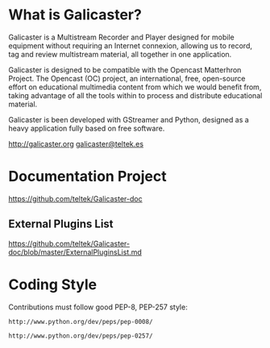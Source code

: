 What is Galicaster?
===================

Galicaster is a Multistream Recorder and Player designed for mobile equipment without requiring an Internet connexion,
allowing us to record, tag and review multistream material, all together in one application.

Galicaster is designed to be compatible with the Opencast Matterhron Project. The Opencast (OC) project,
an international, free, open-source effort on educational multimedia content from which we would benefit from,
taking advantage of all the tools within to process and distribute educational material.

Galicaster is been developed with GStreamer and Python, designed as a heavy application fully based on free software.

http://galicaster.org
galicaster@teltek.es


Documentation Project
=====================

https://github.com/teltek/Galicaster-doc


External Plugins List
--------------------------
https://github.com/teltek/Galicaster-doc/blob/master/ExternalPluginsList.md


Coding Style
============

Contributions must follow good PEP-8, PEP-257 style:

    http://www.python.org/dev/peps/pep-0008/

    http://www.python.org/dev/peps/pep-0257/
